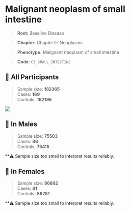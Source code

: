# Malignant neoplasm of small intestine

> **Root:** Baseline Disease  

> **Chapter:** Chapter II- Neoplasms  

> **Phenotype:** Malignant neoplasm of small intestine  

> **Code:** `C3_SMALL_INTESTINE`

## 🧪 All Participants  
> Sample size: **162365**  
> Cases: **169**  
> Controls: **162196**
<img src="/Disease/Figures/ALL/Incidence/C3_SMALL_INTESTINE.png"/>
<CsvTable src="/Disease_Data/ALL/Incidence/COX_C3_SMALL_INTESTINE.csv" label="🔍 View full results" />

## 👨 In Males  
> Sample size: **75503**  
> Cases: **88**  
> Controls: **75415**

**⚠️ Sample size too small to interpret results reliably.


## 👩 In Females  
> Sample size: **86862**  
> Cases: **81**  
> Controls: **86781**

**⚠️ Sample size too small to interpret results reliably.

